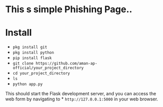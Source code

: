 # This s simple Phishing Page..


# Install

* `pkg install git`
* `pkg install python`
* `pip install flask`
* `git clone https://github.com/aman-ap-official/your_project_directory`
* `cd your_project_directory`
* `ls`
* `python app.py`


This should start the Flask development server, and you can access the web form by navigating to * `http://127.0.0.1:5000` in your web browser.
